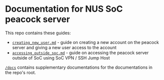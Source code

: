 # Documentation for NUS SoC peacock server

This repo contains these guides:

-   [`creating_new_user.md`](creating_new_user.md) - guide on creating a new account on the peacock server and giving a new user access to the account
-   [`accessing_outside_soc.md`](accessing_outside_soc.md) - guide on accessing the peacock server outside of SoC using SoC VPN / SSH Jump Host

[`/docs`](/docs) contains supplementary documentations for the documentations in the repo's root.
